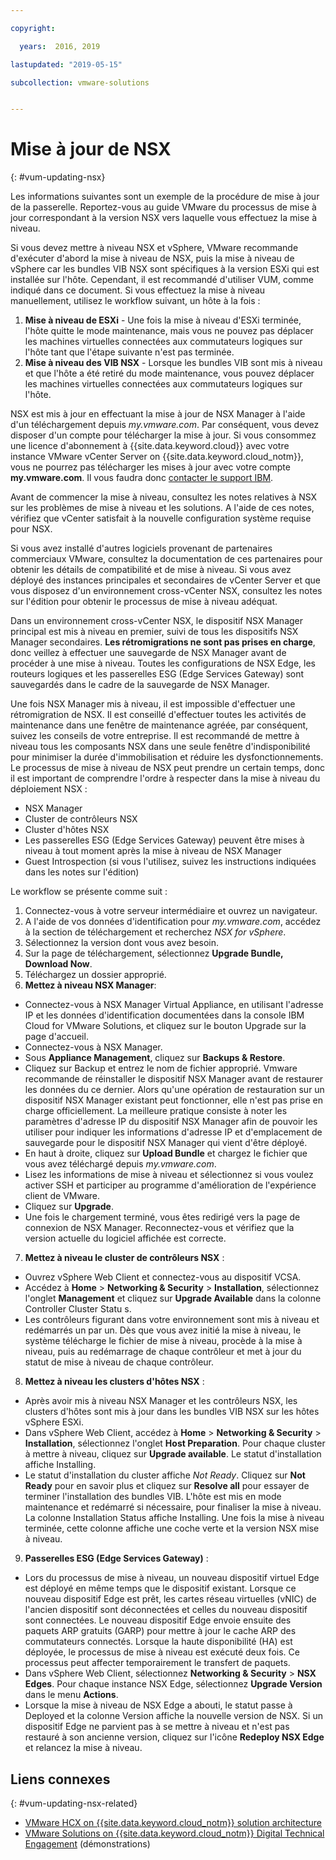 ```yaml
---

copyright:

  years:  2016, 2019

lastupdated: "2019-05-15"

subcollection: vmware-solutions


---
```


# Mise à jour de NSX
{: #vum-updating-nsx}

Les informations suivantes sont un exemple de la procédure de mise à jour de la passerelle. Reportez-vous au guide VMware du processus de mise à jour correspondant à la version NSX vers laquelle vous effectuez la mise à niveau.

Si vous devez mettre à niveau NSX et vSphere, VMware recommande d'exécuter d'abord la mise à niveau de NSX, puis la mise à niveau de vSphere car les bundles VIB NSX sont spécifiques à la version ESXi qui est installée sur l'hôte. Cependant, il est recommandé d'utiliser VUM, comme indiqué dans ce document. Si vous effectuez la mise à niveau manuellement, utilisez le workflow suivant, un hôte à la fois :

1. **Mise à niveau de ESXi** - Une fois la mise à niveau d'ESXi terminée, l'hôte quitte le mode maintenance, mais vous ne pouvez pas déplacer les machines virtuelles connectées aux commutateurs logiques sur l'hôte tant que l'étape suivante n'est pas terminée.
2. **Mise à niveau des VIB NSX** - Lorsque les bundles VIB sont mis à niveau et que l'hôte a été retiré du mode maintenance, vous pouvez déplacer les machines virtuelles connectées aux commutateurs logiques sur l'hôte.

NSX est mis à jour en effectuant la mise à jour de NSX Manager à l'aide d'un téléchargement depuis _my.vmware.com_. Par conséquent, vous devez disposer d'un compte pour télécharger la mise à jour. Si vous consommez une licence d'abonnement à {{site.data.keyword.cloud}} avec votre instance VMware vCenter Server on {{site.data.keyword.cloud_notm}}, vous ne pourrez pas télécharger les mises à jour avec votre compte **my.vmware.com**. Il vous faudra donc [contacter le support IBM](/docs/services/vmwaresolutions/vmonic?topic=vmware-solutions-trbl_support).

Avant de commencer la mise à niveau, consultez les notes relatives à NSX sur les problèmes de mise à niveau et les solutions. A l'aide de ces notes, vérifiez que vCenter satisfait à la nouvelle configuration système requise pour NSX.

Si vous avez installé d'autres logiciels provenant de partenaires commerciaux VMware, consultez la documentation de ces partenaires pour obtenir les détails de compatibilité et de mise à niveau. Si vous avez déployé des instances principales et secondaires de vCenter Server et que vous disposez d'un environnement cross-vCenter NSX, consultez les notes sur l'édition pour obtenir le processus de mise à niveau adéquat.

Dans un environnement cross-vCenter NSX, le dispositif NSX Manager principal est mis à niveau en premier, suivi de tous les dispositifs NSX Manager secondaires.
**Les rétromigrations ne sont pas prises en charge**, donc veillez à effectuer une sauvegarde de NSX Manager avant de procéder à une mise à niveau. Toutes les configurations de NSX Edge, les routeurs logiques et les passerelles ESG (Edge Services Gateway) sont sauvegardés dans le cadre de la sauvegarde de NSX Manager.

Une fois NSX Manager mis à niveau, il est impossible d'effectuer une rétromigration de NSX. Il est conseillé d'effectuer toutes les activités de maintenance dans une fenêtre de maintenance agréée, par conséquent, suivez les conseils de votre entreprise. Il est recommandé de mettre à niveau tous les composants NSX dans une seule fenêtre d'indisponibilité pour minimiser la durée d'immobilisation et réduire les dysfonctionnements. Le processus de mise à niveau de NSX peut prendre un certain temps, donc il est important de comprendre l'ordre à respecter dans la mise à niveau du déploiement NSX :
* NSX Manager
* Cluster de contrôleurs NSX
* Cluster d'hôtes NSX
* Les passerelles ESG (Edge Services Gateway) peuvent être mises à niveau à tout moment après la mise à niveau de NSX Manager
* Guest Introspection (si vous l'utilisez, suivez les instructions indiquées dans les notes sur l'édition)

Le workflow se présente comme suit :
1. Connectez-vous à votre serveur intermédiaire et ouvrez un navigateur.
2. A l'aide de vos données d'identification pour _my.vmware.com_, accédez à la section de téléchargement et recherchez _NSX for vSphere_.
3. Sélectionnez la version dont vous avez besoin.
4. Sur la page de téléchargement, sélectionnez **Upgrade Bundle, Download Now**.
5. Téléchargez un dossier approprié.
6. **Mettez à niveau NSX Manager**:
  - Connectez-vous à NSX Manager Virtual Appliance, en utilisant l'adresse IP et les données d'identification documentées dans la console IBM Cloud for VMware Solutions, et cliquez sur le bouton Upgrade sur la page d'accueil.
  - Connectez-vous à NSX Manager.
  - Sous **Appliance Management**, cliquez sur **Backups & Restore**.
  - Cliquez sur Backup et entrez le nom de fichier approprié. Vmware recommande de réinstaller le dispositif NSX Manager avant de restaurer les données du ce dernier. Alors qu'une opération de restauration sur un dispositif NSX Manager existant peut fonctionner, elle n'est pas prise en charge officiellement. La meilleure pratique consiste à noter les paramètres d'adresse IP du dispositif NSX Manager afin de pouvoir les utiliser pour indiquer les informations d'adresse IP et d'emplacement de sauvegarde pour le dispositif NSX Manager qui vient d'être déployé.
  - En haut à droite, cliquez sur **Upload Bundle** et chargez le fichier que vous avez téléchargé depuis _my.vmware.com_.
  - Lisez les informations de mise à niveau et sélectionnez si vous voulez activer SSH et participer au programme d'amélioration de l'expérience client de VMware.
  - Cliquez sur **Upgrade**.
  - Une fois le chargement terminé, vous êtes redirigé vers la page de connexion de NSX Manager. Reconnectez-vous et vérifiez que la version actuelle du logiciel affichée est correcte.
7. **Mettez à niveau le cluster de contrôleurs NSX** :
  - Ouvrez vSphere Web Client et connectez-vous au dispositif VCSA.
  - Accédez à **Home** > **Networking & Security** > **Installation**, sélectionnez l'onglet **Management** et cliquez sur **Upgrade Available** dans la colonne Controller Cluster Statu s.
  - Les contrôleurs figurant dans votre environnement sont mis à niveau et redémarrés un par un. Dès que vous avez initié la mise à niveau, le système télécharge le fichier de mise à niveau, procède à la mise à niveau, puis au redémarrage de chaque contrôleur et met à jour du statut de mise à niveau de chaque contrôleur.
8. **Mettez à niveau les clusters d'hôtes NSX** :
  - Après avoir mis à niveau NSX Manager et les contrôleurs NSX, les clusters d'hôtes sont mis à jour dans les bundles VIB NSX sur les hôtes vSphere ESXi.
  - Dans vSphere Web Client, accédez à **Home** > **Networking & Security** > **Installation**, sélectionnez l'onglet **Host Preparation**. Pour chaque cluster à mettre à niveau, cliquez sur **Upgrade available**. Le statut d'installation affiche Installing.
  - Le statut d'installation du cluster affiche _Not Ready_. Cliquez sur **Not Ready** pour en savoir plus et cliquez sur **Resolve all** pour essayer de terminer l'installation des bundles VIB. L'hôte est mis en mode maintenance et redémarré si nécessaire, pour finaliser la mise à niveau. La colonne Installation Status affiche Installing. Une fois la mise à niveau terminée, cette colonne affiche une coche verte et la version NSX mise à niveau.
9. **Passerelles ESG (Edge Services Gateway)** :
  - Lors du processus de mise à niveau, un nouveau dispositif virtuel Edge est déployé en même temps que le dispositif existant. Lorsque ce nouveau dispositif Edge est prêt, les cartes réseau virtuelles (vNIC) de l'ancien dispositif sont déconnectées et celles du nouveau dispositif sont connectées. Le nouveau dispositif Edge envoie ensuite des paquets ARP gratuits (GARP) pour mettre à jour le cache ARP des commutateurs connectés. Lorsque la haute disponibilité (HA) est déployée, le processus de mise à niveau est exécuté deux fois. Ce processus peut affecter temporairement le transfert de paquets.
  - Dans vSphere Web Client, sélectionnez **Networking & Security** > **NSX Edges**. Pour chaque instance NSX Edge, sélectionnez **Upgrade Version** dans le menu **Actions**.
  - Lorsque la mise à niveau de NSX Edge a abouti, le statut passe à Deployed et la colonne Version affiche la nouvelle version de NSX. Si un dispositif Edge ne parvient pas à se mettre à niveau et n'est pas restauré à son ancienne version, cliquez sur l'icône **Redeploy NSX Edge** et relancez la mise à niveau.

## Liens connexes
{: #vum-updating-nsx-related}

* [VMware HCX on {{site.data.keyword.cloud_notm}} solution architecture](/docs/services/vmwaresolutions/services?topic=vmware-solutions-hcx-archi-intro#hcx-archi-intro)
* [VMware Solutions on {{site.data.keyword.cloud_notm}} Digital Technical Engagement](https://ibm-dte.mybluemix.net/vmware) (démonstrations)

